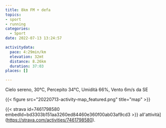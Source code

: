 ```yaml
---
title: 8km FM + defa
topics:
- sport
- running
categories:
  - Sport
date: 2022-07-13 13:24:57

activitydata:
  pace: 4:29min/km
  elevation: 32mt
  distance: 8.26km
  duration: 37:03
places: []

---
```


Cielo sereno, 30°C, Percepito 34°C, Umidità 66%, Vento 6m/s da SE

<!--more-->




{{<  figure src="20220713-activity-map_featured.png" title="map" >}}


{{< strava id=7461798580 embedId=bd3303b151aa3260ed84460e360f00ab03af9cd3 >}} all'attività](https://strava.com/activities/7461798580).
